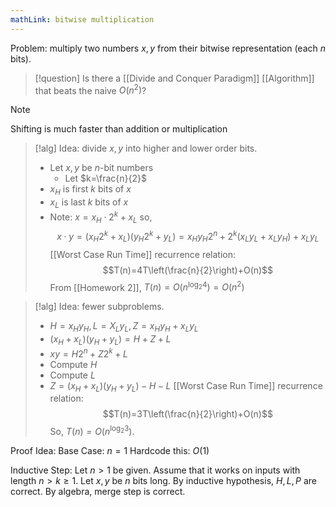 ```yaml
---
mathLink: bitwise multiplication
---
```


Problem: multiply two numbers $x,y$ from their bitwise representation (each $n$ bits).

>[!question]
>Is there a [[Divide and Conquer Paradigm]] [[Algorithm]] that beats the naive $O(n^{2})$?

>[!note]
>Shifting is much faster than addition or multiplication

>[!alg]
Idea: divide $x,y$ into higher and lower order bits.
>- Let $x,y$ be $n$-bit numbers
>	- Let $k=\frac{n}{2}$
>- $x_{H}$ is first $k$ bits of $x$
>- $x_{L}$ is last $k$ bits of $x$
>- Note: $x=x_{H}\cdot2^{k}+x_{L}$ so,
$$x\cdot y=(x_{H}2^{k}+x_{L})(y_{H}2^{k}+y_{L})=x_{H}y_{H}2^{n}+2^{k}(x_{L}y_{L}+x_{L}y_{H})+x_{L}y_{L}$$
[[Worst Case Run Time]] recurrence relation: $$T(n)=4T\left(\frac{n}{2}\right)+O(n)$$
From [[Homework 2]], $T(n)=O(n^{\log_{2}4})=O(n^{2})$

>[!alg]
Idea: fewer subproblems.
>- $H=x_{H}y_{H},L=X_{L}y_{L},Z=x_{H}y_{H}+x_{L}y_{L}$
>- $(x_{H}+x_{L})(y_{H}+y_{L})=H+Z+L$
>- $xy=H2^{n}+Z2^{k}+L$
>- Compute $H$
>- Compute $L$
>- $Z=(x_{H}+x_{L})(y_{H}+y_{L})-H-L$
[[Worst Case Run Time]] recurrence relation: $$T(n)=3T\left(\frac{n}{2}\right)+O(n)$$
So, $T(n)=O(n^{\log_{2}3})$.

Proof Idea: 
Base Case: $n=1$ 
Hardcode this: $O(1)$

Inductive Step: Let $n>1$ be given. Assume that it works on inputs with length $n>k≥1$.
Let $x,y$ be $n$ bits long. By inductive hypothesis, $H,L,P$ are correct. By algebra, merge step is correct.